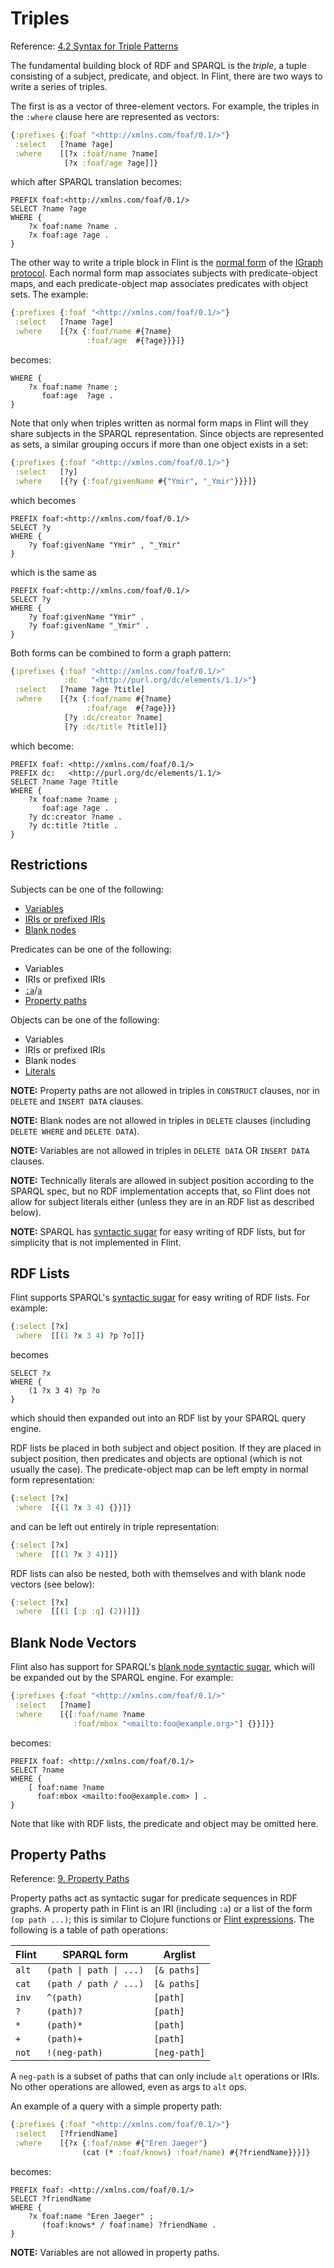# Triples

Reference: [4.2 Syntax for Triple Patterns](https://www.w3.org/TR/sparql11-query/#QSynTriples)

The fundamental building block of RDF and SPARQL is the _triple_, a tuple consisting of a subject, predicate, and object. In Flint, there are two ways to write a series of triples.

The first is as a vector of three-element vectors. For example, the triples in the `:where` clause here are represented as vectors:
```clojure
{:prefixes {:foaf "<http://xmlns.com/foaf/0.1/>"}
 :select   [?name ?age]
 :where    [[?x :foaf/name ?name]
            [?x :foaf/age ?age]]}
```
which after SPARQL translation becomes:
```sparql
PREFIX foaf:<http://xmlns.com/foaf/0.1/>
SELECT ?name ?age
WHERE {
    ?x foaf:name ?name .
    ?x foaf:age ?age .
}
```

The other way to write a triple block in Flint is the [normal form](https://github.com/ont-app/igraph#normal-form) of the [IGraph protocol](https://github.com/ont-app/igraph). Each normal form map associates subjects with predicate-object maps, and each predicate-object map associates predicates with object sets. The example:
```clojure
{:prefixes {:foaf "<http://xmlns.com/foaf/0.1/>"}
 :select   [?name ?age]
 :where    [{?x {:foaf/name #{?name}
                 :foaf/age  #{?age}}}]}
```
becomes:
```sparql
WHERE {
    ?x foaf:name ?name ;
       foaf:age  ?age .
}
```

Note that only when triples written as normal form maps in Flint will they share subjects in the SPARQL representation. Since objects are represented as sets, a similar grouping occurs if more than one object exists in a set:
```clojure
{:prefixes {:foaf "<http://xmlns.com/foaf/0.1/>"}
 :select   [?y]
 :where    [{?y {:foaf/givenName #{"Ymir", "_Ymir"}}}]}
```
which becomes
```sparql
PREFIX foaf:<http://xmlns.com/foaf/0.1/>
SELECT ?y
WHERE {
    ?y foaf:givenName "Ymir" , "_Ymir"
}
```
which is the same as
```sparql
PREFIX foaf:<http://xmlns.com/foaf/0.1/>
SELECT ?y
WHERE {
    ?y foaf:givenName "Ymir" .
    ?y foaf:givenName "_Ymir" .
}
```

Both forms can be combined to form a graph pattern:
```clojure
{:prefixes {:foaf "<http://xmlns.com/foaf/0.1/>"
            :dc   "<http://purl.org/dc/elements/1.1/>"}
 :select   [?name ?age ?title]
 :where    [{?x {:foaf/name #{?name}
                 :foaf/age  #{?age}}}
            [?y :dc/creator ?name]
            [?y :dc/title ?title]]}
```
which become:
```sparql
PREFIX foaf: <http://xmlns.com/foaf/0.1/>
PREFIX dc:   <http://purl.org/dc/elements/1.1/>
SELECT ?name ?age ?title
WHERE {
    ?x foaf:name ?name ;
       foaf:age ?age .
    ?y dc:creator ?name .
    ?y dc:title ?title .
}
```

## Restrictions

Subjects can be one of the following:
- [Variables](axiom.md#variables)
- [IRIs or prefixed IRIs](axiom.md#iris)
- [Blank nodes](axiom.md#blank-nodes)

Predicates can be one of the following:
- Variables
- IRIs or prefixed IRIs
- [`:a`](axiom.md#a)/[`a`](axiom.md#a)
- [Property paths](triple.md#property-paths)

Objects can be one of the following:
- Variables
- IRIs or prefixed IRIs
- Blank nodes
- [Literals](axiom.md#literals)

**NOTE:** Property paths are not allowed in triples in `CONSTRUCT` clauses, nor in `DELETE` and `INSERT DATA` clauses.

**NOTE:** Blank nodes are not allowed in triples in `DELETE` clauses (including `DELETE WHERE` and `DELETE DATA`).

**NOTE:** Variables are not allowed in triples in `DELETE DATA` OR `INSERT DATA` clauses.

**NOTE:** Technically literals are allowed in subject position according to the SPARQL spec, but no RDF implementation accepts that, so Flint does not allow for subject literals either (unless they are in an RDF list as described below).

**NOTE:** SPARQL has [syntactic sugar](https://www.w3.org/TR/sparql11-query/#collections) for easy writing of RDF lists, but for simplicity that is not implemented in Flint.

## RDF Lists

Flint supports SPARQL's [syntactic sugar](https://www.w3.org/TR/sparql11-query/#collections) for easy writing of RDF lists. For example:
```clojure
{:select [?x]
 :where  [[(1 ?x 3 4) ?p ?o]]}
```

becomes
```sparql
SELECT ?x
WHERE {
    (1 ?x 3 4) ?p ?o
}
```
which should then expanded out into an RDF list by your SPARQL query engine.

RDF lists be placed in both subject and object position. If they are placed in subject position, then predicates and objects are optional (which is not usually the case). The predicate-object map can be left empty in normal form representation:
```clojure
{:select [?x]
 :where  [{(1 ?x 3 4) {}}]}
```

and can be left out entirely in triple representation:
```clojure
{:select [?x]
 :where  [[(1 ?x 3 4)]]}
```

RDF lists can also be nested, both with themselves and with blank node vectors (see below):
```clojure
{:select [?x]
 :where  [[(1 [:p :q] (2))]]}
```

## Blank Node Vectors

Flint also has support for SPARQL's [blank node syntactic sugar](https://www.w3.org/TR/sparql11-query/#QSynBlankNodes), which will be expanded out by the SPARQL engine. For example:

```clojure
{:prefixes {:foaf "<http://xmlns.com/foaf/0.1/>"
 :select   [?name]
 :where    [{[:foaf/name ?name
              :foaf/mbox "<mailto:foo@example.org>"] {}}]}}
```

becomes:
```sparql
PREFIX foaf: <http://xmlns.com/foaf/0.1/>
SELECT ?name
WHERE {
    [ foaf:name ?name
      foaf:mbox <mailto:foo@example.com> ] .
}
```

Note that like with RDF lists, the predicate and object may be omitted here.

## Property Paths

Reference: [9. Property Paths](https://www.w3.org/TR/sparql11-query/#propertypaths)

Property paths act as syntactic sugar for predicate sequences in RDF graphs. A property path in Flint is an IRI (including `:a`) or a list of the form `(op path ...)`; this is similar to Clojure functions or [Flint expressions](expr.md). The following is a table of path operations:

| Flint | SPARQL form | Arglist
| --- | --- | ---
| `alt` | `(path \| path \| ...)` | `[& paths]`
| `cat` | `(path / path / ...)` | `[& paths]`
| `inv` | `^(path)` | `[path]`
| `?` | `(path)?` | `[path]`
| `*` | `(path)*` | `[path]`
| `+` | `(path)+` | `[path]`
| `not` | `!(neg-path)` | `[neg-path]`

A `neg-path` is a subset of paths that can only include `alt` operations or IRIs. No other operations are allowed, even as args to `alt` ops.

An example of a query with a simple property path:
```clojure
{:prefixes {:foaf "<http://xmlns.com/foaf/0.1/>"}
 :select   [?friendName]
 :where    [{?x {:foaf/name #{"Eren Jaeger"}
                (cat (* :foaf/knows) :foaf/name) #{?friendName}}}]}
```
becomes:
```sparql
PREFIX foaf: <http://xmlns.com/foaf/0.1/>
SELECT ?friendName
WHERE {
    ?x foaf:name "Eren Jaeger" ;
       (foaf:knows* / foaf:name) ?friendName .
}
```

**NOTE:** Variables are not allowed in property paths.
